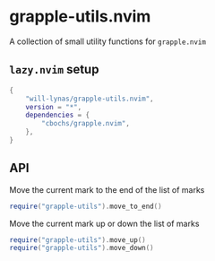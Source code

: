 # grapple-utils.nvim

A collection of small utility functions for `grapple.nvim`

## `lazy.nvim` setup

```lua
{
	"will-lynas/grapple-utils.nvim",
	version = "*",
	dependencies = {
		"cbochs/grapple.nvim",
	},
}
```

## API

Move the current mark to the end of the list of marks

```lua
require("grapple-utils").move_to_end()
```

Move the current mark up or down the list of marks

```lua
require("grapple-utils").move_up()
require("grapple-utils").move_down()
```
